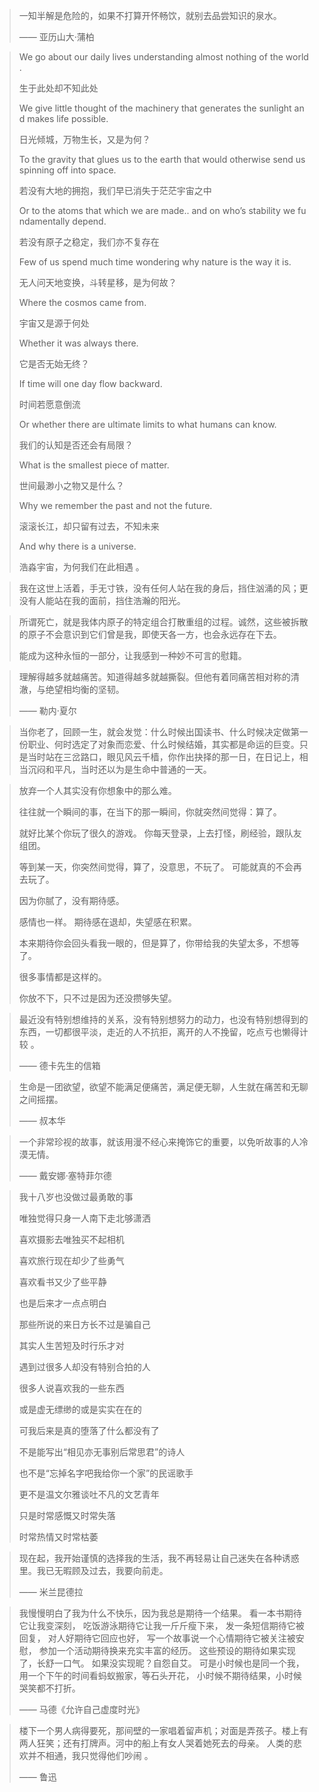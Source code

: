 > 一知半解是危险的，如果不打算开怀畅饮，就别去品尝知识的泉水。
>
> —— 亚历山大·蒲柏



> We go about our daily lives understanding almost nothing of the world.
>
>  生于此处却不知此处 
>
> We give little thought of the machinery that generates the sunlight and makes life possible.
>
>  日光倾城，万物生长，又是为何？ 
>
> To the gravity that glues us to the earth that would otherwise send us spinning off into space.
>
>  若没有大地的拥抱，我们早已消失于茫茫宇宙之中 
>
> Or to the atoms that which we are made.. and on who’s stability we fundamentally depend.
>
>  若没有原子之稳定，我们亦不复存在 
>
> Few of us spend much time wondering why nature is the way it is.
>
>  无人问天地变换，斗转星移，是为何故？
>
> Where the cosmos came from. 
>
> 宇宙又是源于何处
>
>  Whether it was always there.
>
>  它是否无始无终？
>
>  If time will one day flow backward.
>
>  时间若愿意倒流
>
>  Or whether there are ultimate limits to what humans can know. 
>
> 我们的认知是否还会有局限？
>
>  What is the smallest piece of matter.
>
>  世间最渺小之物又是什么？
>
>  Why we remember the past and not the future.
>
>  滚滚长江，却只留有过去，不知未来
>
>  And why there is a universe.
>
>  浩淼宇宙，为何我们在此相遇 。



> 我在这世上活着，手无寸铁，没有任何人站在我的身后，挡住汹涌的风；更没有人能站在我的面前，挡住浩瀚的阳光。



> 所谓死亡，就是我体内原子的特定组合打散重组的过程。诚然，这些被拆散的原子不会意识到它们曾是我，即使天各一方，也会永远存在下去。
>
> 能成为这种永恒的一部分，让我感到一种妙不可言的慰籍。



> 理解得越多就越痛苦。知道得越多就越撕裂。但他有着同痛苦相对称的清澈，与绝望相均衡的坚韧。
>
> —— 勒内·夏尔



> 当你老了，回顾一生，就会发觉：什么时候出国读书、什么时候决定做第一份职业、何时选定了对象而恋爱、什么时候结婚，其实都是命运的巨变。只是当时站在三岔路口，眼见风云千樯，你作出抉择的那一日，在日记上，相当沉闷和平凡，当时还以为是生命中普通的一天。 



> 放弃一个人其实没有你想象中的那么难。
>
> 往往就一个瞬间的事，在当下的那一瞬间，你就突然间觉得：算了。
>
> 就好比某个你玩了很久的游戏。
> 你每天登录，上去打怪，刷经验，跟队友组团。
>
> 等到某一天，你突然间觉得，算了，没意思，不玩了。
> 可能就真的不会再去玩了。
>
> 因为你腻了，没有期待感。
>
> 感情也一样。
> 期待感在退却，失望感在积累。
>
> 本来期待你会回头看我一眼的，但是算了，你带给我的失望太多，不想等了。
>
> 很多事情都是这样的。
>
> 你放不下，只不过是因为还没攒够失望。



> 最近没有特别想维持的关系，没有特别想努力的动力，也没有特别想得到的东西，一切都很平淡，走近的人不抗拒，离开的人不挽留，吃点亏也懒得计较 。
>
> —— 德卡先生的信箱 



> 生命是一团欲望，欲望不能满足便痛苦，满足便无聊，人生就在痛苦和无聊之间摇摆。 
>
> —— 叔本华 



>一个非常珍视的故事，就该用漫不经心来掩饰它的重要，以免听故事的人冷漠无情。 
>
>—— 戴安娜·塞特菲尔德 



> 我十八岁也没做过最勇敢的事
>
> 唯独觉得只身一人南下走北够潇洒
>
> 喜欢摄影去唯独买不起相机
>
> 喜欢旅行现在却少了些勇气
>
> 喜欢看书又少了些平静
>
> 也是后来才一点点明白
>
> 那些所说的来日方长不过是骗自己
>
> 其实人生苦短及时行乐才对
>
> 遇到过很多人却没有特别合拍的人
>
> 很多人说喜欢我的一些东西
>
> 或是虚无缥缈的或是实实在在的
>
> 可我后来是真的堕落了什么都没有了
>
> 不是能写出“相见亦无事别后常思君”的诗人
>
> 也不是“忘掉名字吧我给你一个家”的民谣歌手
>
> 更不是温文尔雅谈吐不凡的文艺青年
>
> 只是时常感慨又时常失落
>
> 时常热情又时常枯萎



> 现在起，我开始谨慎的选择我的生活，我不再轻易让自己迷失在各种诱惑里。我已无暇顾及过去，我要向前走。 
>
> —— 米兰昆德拉



> 我慢慢明白了我为什么不快乐，因为我总是期待一个结果。
> 看一本书期待它让我变深刻，
> 吃饭游泳期待它让我一斤斤瘦下来，
> 发一条短信期待它被回复，
> 对人好期待它回应也好，
> 写一个故事说一个心情期待它被关注被安慰，
> 参加一个活动期待换来充实丰富的经历。
> 这些预设的期待如果实现了，长舒一口气。
> 如果没实现昵？自怨自艾。
> 可是小时候也是同一个我，
> 用一个下午的时间看蚂蚁搬家，等石头开花，
> 小时候不期待结果，小时候哭笑都不打折。
>
>  —— 马德《允许自己虚度时光》 



> 楼下一个男人病得要死，那间壁的一家唱着留声机；对面是弄孩子。楼上有两人狂笑；还有打牌声。河中的船上有女人哭着她死去的母亲。 人类的悲欢并不相通，我只觉得他们吵闹 。
>
> —— 鲁迅

